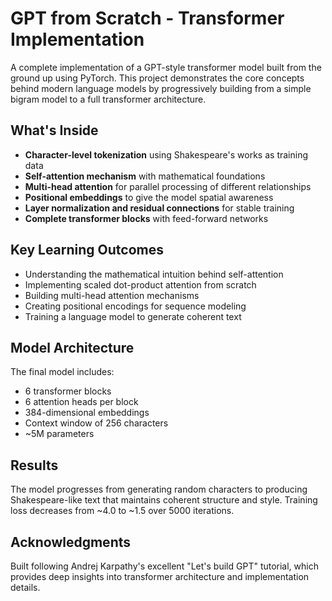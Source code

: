 # GPT from Scratch - Transformer Implementation

A complete implementation of a GPT-style transformer model built from the ground up using PyTorch. This project demonstrates the core concepts behind modern language models by progressively building from a simple bigram model to a full transformer architecture.

## What's Inside

- **Character-level tokenization** using Shakespeare's works as training data
- **Self-attention mechanism** with mathematical foundations
- **Multi-head attention** for parallel processing of different relationships
- **Positional embeddings** to give the model spatial awareness
- **Layer normalization and residual connections** for stable training
- **Complete transformer blocks** with feed-forward networks

## Key Learning Outcomes

- Understanding the mathematical intuition behind self-attention
- Implementing scaled dot-product attention from scratch
- Building multi-head attention mechanisms
- Creating positional encodings for sequence modeling
- Training a language model to generate coherent text

## Model Architecture

The final model includes:
- 6 transformer blocks
- 6 attention heads per block  
- 384-dimensional embeddings
- Context window of 256 characters
- ~5M parameters

## Results

The model progresses from generating random characters to producing Shakespeare-like text that maintains coherent structure and style. Training loss decreases from ~4.0 to ~1.5 over 5000 iterations.

## Acknowledgments

Built following Andrej Karpathy's excellent "Let's build GPT" tutorial, which provides deep insights into transformer architecture and implementation details.
